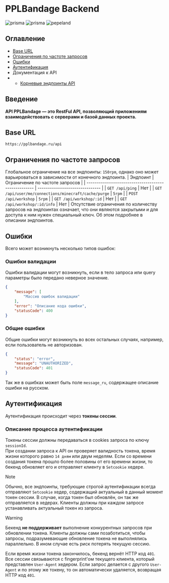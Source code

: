 # PPLBandage Backend
<p align="left">
    <img src="https://made-with.prisma.io/indigo.svg" alt='prisma'></img> 
    <img src="https://img.shields.io/endpoint?url=https%3A%2F%2Fghloc.vercel.app%2Fapi%2FPPLBandage%2FPPLBandage_Backend%2Fbadge%3Ffilter%3D.ts%24%2C.tsx%24%2C.css%24" alt='prisma'></img> 
    <img src="https://andcool.ru/static/badges/made-for-ppl.svg" alt='pepeland'></img> 
</p>

## Оглавление
- [Base URL](#base-url)
- [Ограничения по частоте запросов](#ограничения-по-частоте-запросов)
- [Ошибки](#ошибки)
- [Аутентификация](#аутентификация)
- Документация к API
- - [Корневые эндпоинты API](/docs/mainRoute.md)

## Введение
**API PPLBandage — это RestFul API, позволяющий приложениям взаимодействовать с серверами и базой данных проекта.**  

## Base URL
`https://pplbandage.ru/api`

## Ограничения по частоте запросов
Глобальное ограничение на все эндпоинты: `150rpm`, однако оно может варьироваться в зависимости от конечного эндпоинта.
| Эндпоинт                                             | Ограничение по частоте запросов |
| ---------------------------------------------------- | ------------------------------- |
| `GET /api/ping`                                      | Нет                             |
| `GET /api/user/me/connections/minecraft/cache/purge` | `5rpm`                          |
| `POST /api/workshop`                                 | `5rpm`                          |
| `GET /api/workshop/:id`                              | Нет                             |
| `GET /api/workshop/:id/info`                         | Нет                             |
Отсутствие ограничения по количеству запросов на эндпоинтах означает, что они являются закрытыми и для доступа к ним нужен специальный ключ. Об этом подробнее в описании эндпоинтов.

## Ошибки
Всего может возникнуть несколько типов ошибок:
### Ошибки валидации
Ошибки валидации могут возникнуть, если в тело запроса или query параметры было передано неверное значение.
```json
{
    "message": [
        "Массив ошибок валидации"
    ],
    "error": "Описание кода ошибки",
    "statusCode": 400
}
```

### Общие ошибки
Общие ошибки могут возникнуть во всех остальных случаях, например, если пользователь не авторизован.
```json
{
    "status": "error",
    "message": "UNAUTHORIZED",
    "statusCode": 401
}
```
Так же в ошибках может быть поле `message_ru`, содержащее описание ошибки на русском.

## Аутентификация
Аутентификация происходит через **токены сессии**. 
### Описание процесса аутентификации
Токены сессии должны передаваться в cookies запроса по ключу `sessionId`.  
При создании запроса к API он проверяет валидность токена, время жизни которого равно `14 дням` или двум неделям. Если со времени создания токена прошло более половины от его времени жизни, то бекенд обновляет его и отправляет клиенту в `Setcookie` хедере.
> [!NOTE]
> Обычно, все эндпоинты, требующие строгой аутентификации всегда отправляют `Setcookie` хедер, содержащий актуальный в данный момент токен сессии. В случае, когда токен был обновлён, он так же отправляется в хедерах. Клиенты должны при каждом запросе устанавливать актуальный токен из запроса.

> [!WARNING]
> Бекенд **не поддерживает** выполнение конкурентных запросов при обновлении токена. Клиенты должны сами позаботиться, чтобы запросы, подразумевающие обновление токена не выполнялись параллельно. В ином случае есть риск потерять текущую сессию.

Если время жизни токена закончилось, бекенд вернёт HTTP код `401`.  
Все сессии связываются с fingerprint'ом текущего клиента, который представлен `User-Agent` хедером. Если запрос делается с другого `User-Agent` и по этому же токену, то он автоматически удаляется, возвращая HTTP код `401`.